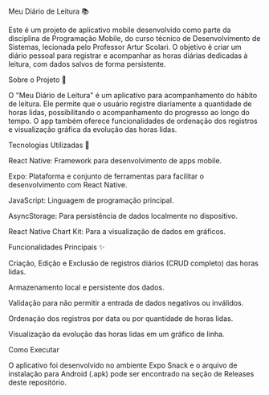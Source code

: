 Meu Diário de Leitura 📚

Este é um projeto de aplicativo mobile desenvolvido como parte da disciplina de Programação Mobile, do curso técnico de Desenvolvimento de Sistemas, lecionada pelo Professor Artur Scolari. O objetivo é criar um diário pessoal para registrar e acompanhar as horas diárias dedicadas à leitura, com dados salvos de forma persistente.

Sobre o Projeto 📝

O "Meu Diário de Leitura" é um aplicativo para acompanhamento do hábito de leitura. Ele permite que o usuário registre diariamente a quantidade de horas lidas, possibilitando o acompanhamento do progresso ao longo do tempo. O app também oferece funcionalidades de ordenação dos registros e visualização gráfica da evolução das horas lidas.

Tecnologias Utilizadas 🚀

React Native: Framework para desenvolvimento de apps mobile.

Expo: Plataforma e conjunto de ferramentas para facilitar o desenvolvimento com React Native.

JavaScript: Linguagem de programação principal.

AsyncStorage: Para persistência de dados localmente no dispositivo.

React Native Chart Kit: Para a visualização de dados em gráficos.

Funcionalidades Principais ✨

 Criação, Edição e Exclusão de registros diários (CRUD completo) das horas lidas.

 Armazenamento local e persistente dos dados.

 Validação para não permitir a entrada de dados negativos ou inválidos.

 Ordenação dos registros por data ou por quantidade de horas lidas.

 Visualização da evolução das horas lidas em um gráfico de linha.

Como Executar

O aplicativo foi desenvolvido no ambiente Expo Snack e o arquivo de instalação para Android (.apk) pode ser encontrado na seção de Releases deste repositório.
